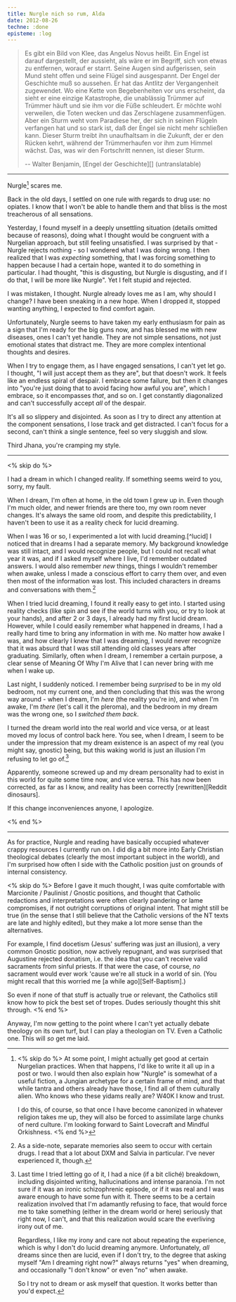 ```yaml
---
title: Nurgle nich so rum, Alda
date: 2012-08-26
techne: :done
episteme: :log
---
```


> Es gibt ein Bild von Klee, das Angelus Novus heißt. Ein Engel ist darauf dargestellt, der aussieht, als wäre er im Begriff, sich von etwas zu entfernen, worauf er starrt. Seine Augen sind aufgerissen, sein Mund steht offen und seine Flügel sind ausgespannt. Der Engel der Geschichte muß so aussehen. Er hat das Antlitz der Vergangenheit zugewendet. Wo eine Kette von Begebenheiten vor uns erscheint, da sieht er eine einzige Katastrophe, die unablässig Trümmer auf Trümmer häuft und sie ihm vor die Füße schleudert. Er möchte wohl verweilen, die Toten wecken und das Zerschlagene zusammenfügen. Aber ein Sturm weht vom Paradiese her, der sich in seinen Flügeln verfangen hat und so stark ist, daß der Engel sie nicht mehr schließen kann. Dieser Sturm treibt ihn unaufhaltsam in die Zukunft, der er den Rücken kehrt, während der Trümmerhaufen vor ihm zum Himmel wächst. Das, was wir den Fortschritt nennen, ist dieser Sturm.
>
> -- Walter Benjamin, [Engel der Geschichte][] (untranslatable)

---

Nurgle[^nurgle] scares me.

[^nurgle]:
    <% skip do %>
    At some point, I might actually get good at certain Nurgelian practices. When that happens, I'd like to write it all up in a post or two. I would then also explain how "Nurgle" is somewhat of a useful fiction, a Jungian archetype for a certain frame of mind, and that while tantra and others already have those, I find all of them culturally alien. Who knows who these yidams really are? W40K I know and trust.

    I do this, of course, so that once I have become canonized in whatever religion takes me up, they will also be forced to assimilate large chunks of nerd culture. I'm looking forward to Saint Lovecraft and Mindful Orkishness.
    <% end %>

Back in the old days, I settled on one rule with regards to drug use: no opiates. I know that I won't be able to handle them and that bliss is the most treacherous of all sensations.

Yesterday, I found myself in a deeply unsettling situation (details omitted because of reasons), doing what I thought would be congruent with a Nurgelian approach, but still feeling unsatisfied. I was surprised by that - Nurgle rejects nothing - so I wondered what I was doing wrong. I then realized that I was *expecting* something, that I was forcing something to happen because I had a certain hope, wanted it to do something in particular. I had thought, "this is disgusting, but Nurgle is disgusting, and if I do that, I will be more like Nurgle". Yet I felt stupid and rejected.

I was mistaken, I thought. Nurgle already loves me as I am, why should I change? I have been sneaking in a new hope. When I dropped it, stopped wanting anything, I expected to find comfort again.

Unfortunately, Nurgle seems to have taken my early enthusiasm for pain as a sign that I'm ready for the big guns now, and has blessed me with new diseases, ones I can't yet handle. They are not simple sensations, not just emotional states that distract me. They are more complex intentional thoughts and desires.

When I try to engage them, as I have engaged sensations, I can't yet let go. I thought, "I will just accept them as they are", but that doesn't work. It feels like an endless spiral of despair. I embrace some failure, but then it changes into "you're just doing that to avoid facing how awful you are", which I embrace, so it encompasses *that*, and so on. I get constantly diagonalized and can't successfully accept *all* of the despair.

It's all so slippery and disjointed. As soon as I try to direct any attention at the component sensations, I lose track and get distracted. I can't focus for a second, can't think a single sentence, feel so very sluggish and slow.

Third Jhana, you're cramping my style.

---

<% skip do %>

I had a dream in which I changed reality. If something seems weird to you, sorry, my fault.

When I dream, I'm often at home, in the old town I grew up in. Even though I'm much older, and newer friends are there too, my own room never changes. It's always the same old room, and despite this predictability, I haven't been to use it as a reality check for lucid dreaming.

When I was 16 or so, I experimented a lot with lucid dreaming.[^lucid] I noticed that in dreams I had a separate memory. My background knowledge was still intact, and I would recognize people, but I could not recall what year it was, and if I asked myself where I live, I'd remember outdated answers. I would also remember *new* things, things I wouldn't remember when awake, unless I made a conscious effort to carry them over, and even then most of the information was lost. This included characters in dreams and conversations with them.[^side]

[^side]: As a side-note, separate memories also seem to occur with certain drugs. I read that a lot about DXM and Salvia in particular. I've never experienced it, though.

When I tried lucid dreaming, I found it really easy to get into. I started using reality checks (like spin and see if the world turns with you, or try to look at your hands), and after 2 or 3 days, I already had my first lucid dream. However, while I could easily remember what happened in dreams, I had a really hard time to bring any information in with me. No matter how awake I was, and how clearly I knew that I was dreaming, I would never recognize that it was absurd that I was still attending old classes years after graduating. Similarly, often when I dream, I remember a certain purpose, a clear sense of Meaning Of Why I'm Alive that I can never bring with me when I wake up.

Last night, I suddenly noticed. I remember being *surprised* to be in my old bedroom, not my current one, and then concluding that this was the wrong way around - when I dream, I'm *here* (the reality you're in), and when I'm awake, I'm *there* (let's call it the pleroma), and the bedroom in my dream was the wrong one, so I *switched them back*.

I turned the dream world into the real world and vice versa, or at least moved my locus of control back here. You see, when I dream, I seem to be under the impression that my dream existence is an aspect of my real (you might say, gnostic) being, but this waking world is just an illusion I'm refusing to let go of.[^letgo]

[^letgo]:
    Last time I tried letting go of it, I had a nice (if a bit cliché) breakdown, including disjointed writing, hallucinations and intense paranoia. I'm not sure if it was an ironic schizophrenic episode, or if it was real and I was aware enough to have some fun with it. There seems to be a certain realization involved that I'm adamantly refusing to face, that would force me to take something (either in the dream world or here) seriously that right now, I can't, and that this realization would scare the everliving irony out of me.

    Regardless, I like my irony and care not about repeating the experience, which is why I don't do lucid dreaming anymore. Unfortunately, *all* dreams since then are lucid, even if I don't try, to the degree that asking myself "Am I dreaming right now?" always returns "yes" when dreaming, and occasionally "I don't know" or even "no" when awake.

    So I try not to dream or ask myself that question. It works better than you'd expect.

Apparently, someone screwed up and my dream personality had to exist in this world for quite some time now, and vice versa. This has now been corrected, as far as I know, and reality has been correctly [rewritten][Reddit dinosaurs].

If this change inconveniences anyone, I apologize.

<% end %>

---

As for practice, Nurgle and reading have basically occupied whatever crappy resources I currently run on. I did dig a bit more into Early Christian theological debates (clearly the most important subject in the world), and I'm surprised how often I side with the Catholic position just on grounds of internal consistency.

<% skip do %>
Before I gave it much thought, I was quite comfortable with Marcionite / Paulinist / Gnostic positions, and thought that Catholic redactions and interpretations were often clearly pandering or lame compromises, if not outright corruptions of original intent. That might still be true (in the sense that I still believe that the Catholic versions of the NT texts are late and highly edited), but they make a lot more sense than the alternatives.

For example, I find docetism (Jesus' suffering was just an illusion), a very common Gnostic position, now actively repugnant, and was surprised that Augustine rejected donatism, i.e. the idea that you can't receive valid sacraments from sinful priests. If that were the case, of course, *no* sacrament would ever work 'cause we're all stuck in a world of sin. (You might recall that this worried me [a while ago][Self-Baptism].) 

So even if none of that stuff is actually true or relevant, the Catholics still know how to pick the best set of tropes. Dudes seriously thought this shit through.
<% end %>

Anyway, I'm now getting to the point where I can't yet actually debate theology on its own turf, but I can play a theologian on TV. Even a Catholic one. This will *so* get me laid.

